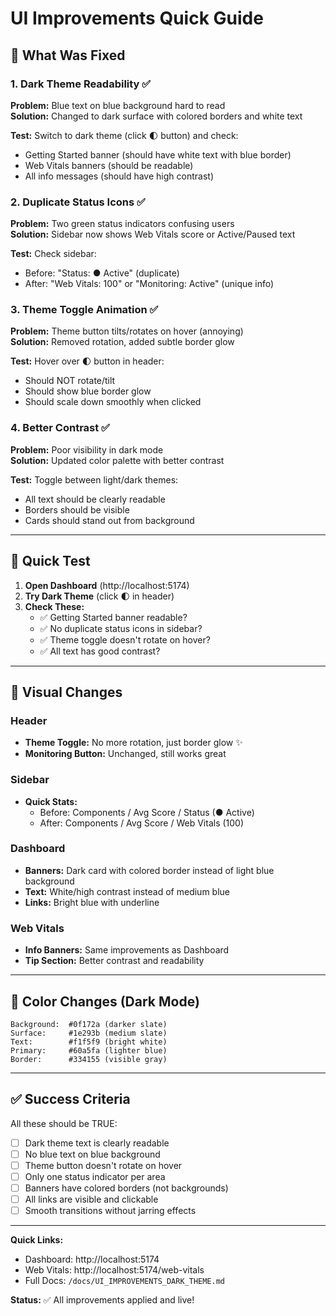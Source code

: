 # UI Improvements Quick Guide

## 🎯 What Was Fixed

### 1. Dark Theme Readability ✅

**Problem:** Blue text on blue background hard to read  
**Solution:** Changed to dark surface with colored borders and white text

**Test:** Switch to dark theme (click 🌓 button) and check:

- Getting Started banner (should have white text with blue border)
- Web Vitals banners (should be readable)
- All info messages (should have high contrast)

### 2. Duplicate Status Icons ✅

**Problem:** Two green status indicators confusing users  
**Solution:** Sidebar now shows Web Vitals score or Active/Paused text

**Test:** Check sidebar:

- Before: "Status: ● Active" (duplicate)
- After: "Web Vitals: 100" or "Monitoring: Active" (unique info)

### 3. Theme Toggle Animation ✅

**Problem:** Theme button tilts/rotates on hover (annoying)  
**Solution:** Removed rotation, added subtle border glow

**Test:** Hover over 🌓 button in header:

- Should NOT rotate/tilt
- Should show blue border glow
- Should scale down smoothly when clicked

### 4. Better Contrast ✅

**Problem:** Poor visibility in dark mode  
**Solution:** Updated color palette with better contrast

**Test:** Toggle between light/dark themes:

- All text should be clearly readable
- Borders should be visible
- Cards should stand out from background

---

## 🧪 Quick Test

1. **Open Dashboard** (http://localhost:5174)
2. **Try Dark Theme** (click 🌓 in header)
3. **Check These:**
   - ✅ Getting Started banner readable?
   - ✅ No duplicate status icons in sidebar?
   - ✅ Theme toggle doesn't rotate on hover?
   - ✅ All text has good contrast?

---

## 📸 Visual Changes

### Header

- **Theme Toggle:** No more rotation, just border glow ✨
- **Monitoring Button:** Unchanged, still works great

### Sidebar

- **Quick Stats:**
  - Before: Components / Avg Score / Status (● Active)
  - After: Components / Avg Score / Web Vitals (100)

### Dashboard

- **Banners:** Dark card with colored border instead of light blue background
- **Text:** White/high contrast instead of medium blue
- **Links:** Bright blue with underline

### Web Vitals

- **Info Banners:** Same improvements as Dashboard
- **Tip Section:** Better contrast and readability

---

## 🎨 Color Changes (Dark Mode)

```
Background:  #0f172a (darker slate)
Surface:     #1e293b (medium slate)
Text:        #f1f5f9 (bright white)
Primary:     #60a5fa (lighter blue)
Border:      #334155 (visible gray)
```

---

## ✅ Success Criteria

All these should be TRUE:

- [ ] Dark theme text is clearly readable
- [ ] No blue text on blue background
- [ ] Theme button doesn't rotate on hover
- [ ] Only one status indicator per area
- [ ] Banners have colored borders (not backgrounds)
- [ ] All links are visible and clickable
- [ ] Smooth transitions without jarring effects

---

**Quick Links:**

- Dashboard: http://localhost:5174
- Web Vitals: http://localhost:5174/web-vitals
- Full Docs: `/docs/UI_IMPROVEMENTS_DARK_THEME.md`

**Status:** ✅ All improvements applied and live!
